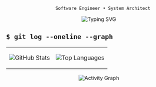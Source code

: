<div align="center">

```ascii                                                 
   Software Engineer • System Architect
```

<img src="https://readme-typing-svg.demolab.com?font=JetBrains+Mono&size=18&duration=3000&pause=1000&color=58A6FF&center=true&vCenter=true&width=800&lines=Software+Engineer;Sharif+University+Graduate;Go+and+Network+Enthusiast;Learning+distributed+systems;Aspiring+to+build+at+scale" alt="Typing SVG" />
</div>

## `$ git log --oneline --graph`

<div align="center">
<table>
<tr>
<td>

![GitHub Stats](https://github-readme-stats.vercel.app/api?username=senaxor&show_icons=true&count_private=true&hide_border=true&bg_color=0d1117&text_color=c9d1d9&icon_color=58a6ff&title_color=58a6ff)

</td>
<td>

![Top Languages](https://github-readme-stats.vercel.app/api/top-langs/?username=senaxor&layout=compact&hide_border=true&bg_color=0d1117&text_color=c9d1d9&title_color=58a6ff&hide=html,jupyter%20notebook,css)


</td>
</tr>
</table>

![Activity Graph](https://github-readme-activity-graph.vercel.app/graph?username=senaxor&theme=github-dark&hide_border=true&area=true&custom_title=Contribution%20Timeline)

</div>

